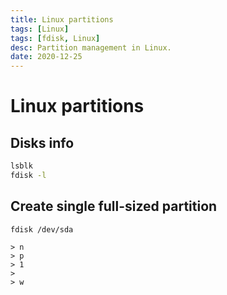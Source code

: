 ```yaml
---
title: Linux partitions
tags: [Linux]
tags: [fdisk, Linux]
desc: Partition management in Linux.
date: 2020-12-25
---
```


# Linux partitions

## Disks info

```bash
lsblk
fdisk -l
```

## Create single full-sized partition

```shell
fdisk /dev/sda

> n
> p
> 1
>
> w
```